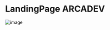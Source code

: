 # LandingPage ARCADEV
![image](https://github.com/Josueeeee/ARCADEV/assets/36829627/0bfcac01-df0a-44e3-a32b-16b70fd46e45)


